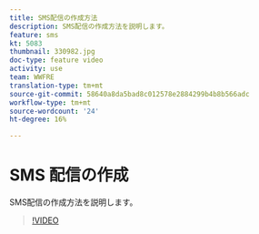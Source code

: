 ```yaml
---
title: SMS配信の作成方法
description: SMS配信の作成方法を説明します。
feature: sms
kt: 5083
thumbnail: 330982.jpg
doc-type: feature video
activity: use
team: WWFRE
translation-type: tm+mt
source-git-commit: 58640a8da5bad8c012578e2884299b4b8b566adc
workflow-type: tm+mt
source-wordcount: '24'
ht-degree: 16%

---
```



# SMS 配信の作成

SMS配信の作成方法を説明します。

>[!VIDEO](https://video.tv.adobe.com/v/330982)

